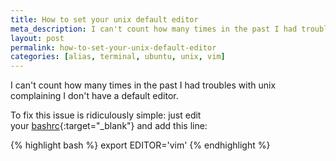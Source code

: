 ```yaml
---
title: How to set your unix default editor
meta_description: I can't count how many times in the past I had troubles with unix complaining I don't have a default editor. To fix this issue is ridiculously simple
layout: post
permalink: how-to-set-your-unix-default-editor
categories: [alias, terminal, ubuntu, unix, vim]
---
```

I can't count how many times in the past I had troubles with unix complaining I don't have a default editor.

To fix this issue is ridiculously simple: just edit your [bashrc](http://en.wikipedia.org/wiki/Bash_(Unix_shell)){:target="_blank"} and add this line:

{% highlight bash %}
export EDITOR='vim'
{% endhighlight %}
